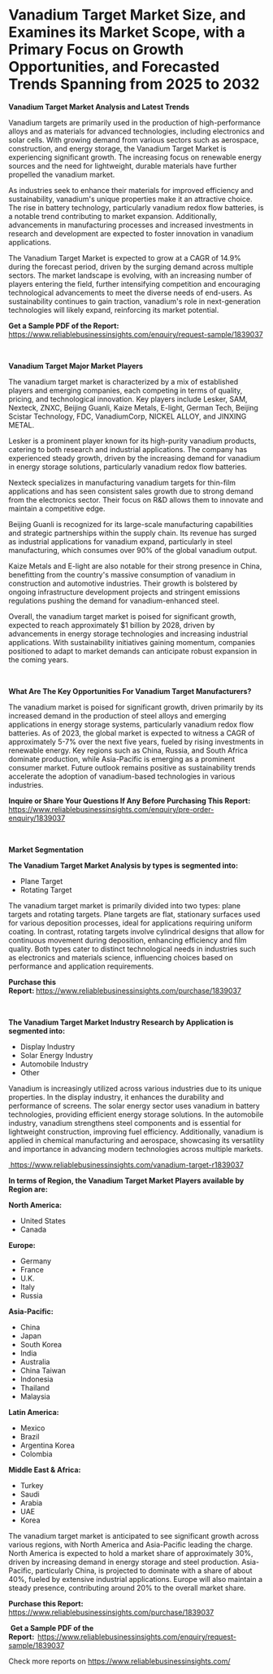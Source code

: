 <p><h1>Vanadium Target Market Size, and Examines its Market Scope, with a Primary Focus on Growth Opportunities, and Forecasted Trends Spanning from 2025 to 2032</h1></p><p><strong>Vanadium Target Market Analysis and Latest Trends</strong></p>
<p><p>Vanadium targets are primarily used in the production of high-performance alloys and as materials for advanced technologies, including electronics and solar cells. With growing demand from various sectors such as aerospace, construction, and energy storage, the Vanadium Target Market is experiencing significant growth. The increasing focus on renewable energy sources and the need for lightweight, durable materials have further propelled the vanadium market.</p><p>As industries seek to enhance their materials for improved efficiency and sustainability, vanadium's unique properties make it an attractive choice. The rise in battery technology, particularly vanadium redox flow batteries, is a notable trend contributing to market expansion. Additionally, advancements in manufacturing processes and increased investments in research and development are expected to foster innovation in vanadium applications.</p><p>The Vanadium Target Market is expected to grow at a CAGR of 14.9% during the forecast period, driven by the surging demand across multiple sectors. The market landscape is evolving, with an increasing number of players entering the field, further intensifying competition and encouraging technological advancements to meet the diverse needs of end-users. As sustainability continues to gain traction, vanadium's role in next-generation technologies will likely expand, reinforcing its market potential.</p></p>
<p><strong>Get a Sample PDF of the Report:&nbsp;</strong> <a href="https://www.reliablebusinessinsights.com/enquiry/request-sample/1839037?utm_campaign=2840&utm_medium=2&utm_source=Github&utm_content=ia&utm_term=01042025&utm_id=vanadium-target">https://www.reliablebusinessinsights.com/enquiry/request-sample/1839037</a></p>
<p>&nbsp;</p>
<p><strong>Vanadium Target Major Market Players</strong></p>
<p><p>The vanadium target market is characterized by a mix of established players and emerging companies, each competing in terms of quality, pricing, and technological innovation. Key players include Lesker, SAM, Nexteck, ZNXC, Beijing Guanli, Kaize Metals, E-light, German Tech, Beijing Scistar Technology, FDC, VanadiumCorp, NICKEL ALLOY, and JINXING METAL.</p><p>Lesker is a prominent player known for its high-purity vanadium products, catering to both research and industrial applications. The company has experienced steady growth, driven by the increasing demand for vanadium in energy storage solutions, particularly vanadium redox flow batteries.</p><p>Nexteck specializes in manufacturing vanadium targets for thin-film applications and has seen consistent sales growth due to strong demand from the electronics sector. Their focus on R&D allows them to innovate and maintain a competitive edge.</p><p>Beijing Guanli is recognized for its large-scale manufacturing capabilities and strategic partnerships within the supply chain. Its revenue has surged as industrial applications for vanadium expand, particularly in steel manufacturing, which consumes over 90% of the global vanadium output.</p><p>Kaize Metals and E-light are also notable for their strong presence in China, benefitting from the country's massive consumption of vanadium in construction and automotive industries. Their growth is bolstered by ongoing infrastructure development projects and stringent emissions regulations pushing the demand for vanadium-enhanced steel.</p><p>Overall, the vanadium target market is poised for significant growth, expected to reach approximately $1 billion by 2028, driven by advancements in energy storage technologies and increasing industrial applications. With sustainability initiatives gaining momentum, companies positioned to adapt to market demands can anticipate robust expansion in the coming years.</p></p>
<p>&nbsp;</p>
<p><strong>What Are The Key Opportunities For Vanadium Target Manufacturers?</strong></p>
<p><p>The vanadium market is poised for significant growth, driven primarily by its increased demand in the production of steel alloys and emerging applications in energy storage systems, particularly vanadium redox flow batteries. As of 2023, the global market is expected to witness a CAGR of approximately 5-7% over the next five years, fueled by rising investments in renewable energy. Key regions such as China, Russia, and South Africa dominate production, while Asia-Pacific is emerging as a prominent consumer market. Future outlook remains positive as sustainability trends accelerate the adoption of vanadium-based technologies in various industries.</p></p>
<p><strong>Inquire or Share Your Questions If Any Before Purchasing This Report:</strong> <a href="https://www.reliablebusinessinsights.com/enquiry/pre-order-enquiry/1839037?utm_campaign=2840&utm_medium=2&utm_source=Github&utm_content=ia&utm_term=01042025&utm_id=vanadium-target">https://www.reliablebusinessinsights.com/enquiry/pre-order-enquiry/1839037</a></p>
<p>&nbsp;</p>
<p><strong>Market Segmentation</strong></p>
<p><strong>The Vanadium Target Market Analysis by types is segmented into:</strong></p>
<p><ul><li>Plane Target</li><li>Rotating Target</li></ul></p>
<p><p>The vanadium target market is primarily divided into two types: plane targets and rotating targets. Plane targets are flat, stationary surfaces used for various deposition processes, ideal for applications requiring uniform coating. In contrast, rotating targets involve cylindrical designs that allow for continuous movement during deposition, enhancing efficiency and film quality. Both types cater to distinct technological needs in industries such as electronics and materials science, influencing choices based on performance and application requirements.</p></p>
<p><strong>Purchase this Report:&nbsp;</strong><a href="https://www.reliablebusinessinsights.com/purchase/1839037?utm_campaign=2840&utm_medium=2&utm_source=Github&utm_content=ia&utm_term=01042025&utm_id=vanadium-target">https://www.reliablebusinessinsights.com/purchase/1839037</a></p>
<p>&nbsp;</p>
<p><strong>The Vanadium Target Market Industry Research by Application is segmented into:</strong></p>
<p><ul><li>Display Industry</li><li>Solar Energy Industry</li><li>Automobile Industry</li><li>Other</li></ul></p>
<p><p>Vanadium is increasingly utilized across various industries due to its unique properties. In the display industry, it enhances the durability and performance of screens. The solar energy sector uses vanadium in battery technologies, providing efficient energy storage solutions. In the automobile industry, vanadium strengthens steel components and is essential for lightweight construction, improving fuel efficiency. Additionally, vanadium is applied in chemical manufacturing and aerospace, showcasing its versatility and importance in advancing modern technologies across multiple markets.</p></p>
<p><a href="https://www.reliablebusinessinsights.com/vanadium-target-r1839037?utm_campaign=2840&utm_medium=2&utm_source=Github&utm_content=ia&utm_term=01042025&utm_id=vanadium-target">&nbsp;https://www.reliablebusinessinsights.com/vanadium-target-r1839037</a></p>
<p><strong>In terms of Region, the Vanadium Target Market Players available by Region are:</strong></p>
<p>
    <p> <strong> North America: </strong>
        <ul>
            <li>United States</li>
            <li>Canada</li>
        </ul>
        </p> 
    <p> <strong> Europe: </strong>
        <ul>
            <li>Germany</li>
            <li>France</li>
            <li>U.K.</li>
            <li>Italy</li>
            <li>Russia</li>
        </ul>
        </p> 
    <p> <strong> Asia-Pacific: </strong>
        <ul>
            <li>China</li>
            <li>Japan</li>
            <li>South Korea</li>
            <li>India</li>
            <li>Australia</li>
            <li>China Taiwan</li>
            <li>Indonesia</li>
            <li>Thailand</li>
            <li>Malaysia</li>
        </ul>
        </p> 
    <p> <strong> Latin America: </strong>
        <ul>
            <li>Mexico</li>
            <li>Brazil</li>
            <li>Argentina Korea</li>
            <li>Colombia</li>
        </ul>
        </p> 
    <p> <strong> Middle East & Africa: </strong>
        <ul>
            <li>Turkey</li>
            <li>Saudi</li>
            <li>Arabia</li>
            <li>UAE</li>
            <li>Korea</li>
        </ul>
    </p>
    </p>
<p><p>The vanadium target market is anticipated to see significant growth across various regions, with North America and Asia-Pacific leading the charge. North America is expected to hold a market share of approximately 30%, driven by increasing demand in energy storage and steel production. Asia-Pacific, particularly China, is projected to dominate with a share of about 40%, fueled by extensive industrial applications. Europe will also maintain a steady presence, contributing around 20% to the overall market share.</p></p>
<p><strong>Purchase this Report: </strong><a href="https://www.reliablebusinessinsights.com/purchase/1839037?utm_campaign=2840&utm_medium=2&utm_source=Github&utm_content=ia&utm_term=01042025&utm_id=vanadium-target">https://www.reliablebusinessinsights.com/purchase/1839037</a></p>
<p>&nbsp;<strong>Get a Sample PDF of the Report:&nbsp;&nbsp;</strong><a href="https://www.reliablebusinessinsights.com/enquiry/request-sample/1839037?utm_campaign=2840&utm_medium=2&utm_source=Github&utm_content=ia&utm_term=01042025&utm_id=vanadium-target">https://www.reliablebusinessinsights.com/enquiry/request-sample/1839037</a></p>
<p><strong></strong></p>
<p>Check more reports on <a href="https://www.reliablebusinessinsights.com/?utm_campaign=2840&utm_medium=2&utm_source=Github&utm_content=ia&utm_term=01042025&utm_id=vanadium-target">https://www.reliablebusinessinsights.com/</a></p>